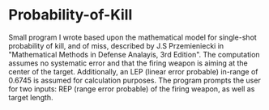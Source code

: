 # Probability-of-Kill
Small program I wrote based upon the mathematical model for single-shot probability of kill, and of miss, described by
J.S Przemieniecki in "Mathematical Methods in Defense Analayis, 3rd Edition". The computation assumes no systematic error
and that the firing weapon is aiming at the center of the target. Additionally, an LEP (linear error probable) in-range of 0.6745
is assumed for calculation purposes. The program prompts the user for two inputs: REP (range error probable) of the firing weapon, as well as target length.
